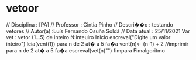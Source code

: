# vetoor
// Disciplina   : [PA]
// Professor   : Cintia Pinho
// Descri��o   : testando vetores
// Autor(a)    :Luís Fernando Osuña Soldá
// Data atual  : 25/11/2021
Var
vet : vetor (1...5) de inteiro
N:inteuiro
Inicio
escreval("Digite um valor inteiro")
leia(vent(1))
para n de 2 at� a 5 fa�a
vent(n)<- (n-1) + 2
//imprimir
para n de 2 at� a 5 fa�a
escreval(vet(n)"")
fimpara
Fimalgoritmo 
